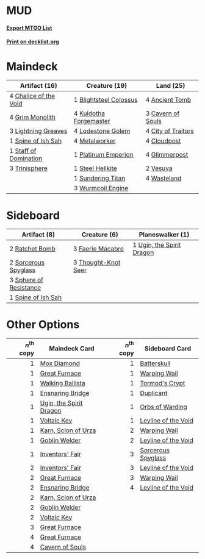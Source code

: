# MUD

#### [Export MTGO List](../collection/MUD/MUD.txt)
#### [Print on decklist.org](http://decklist.org/?deckmain=4%09Ancient%20Tomb%0A1%09Blightsteel%20Colossus%0A3%09Cavern%20of%20Souls%0A4%09Chalice%20of%20the%20Void%0A4%09City%20of%20Traitors%0A4%09Cloudpost%0A4%09Glimmerpost%0A4%09Grim%20Monolith%0A4%09Kuldotha%20Forgemaster%0A3%09Lightning%20Greaves%0A4%09Lodestone%20Golem%0A4%09Metalworker%0A1%09Platinum%20Emperion%0A1%09Spine%20of%20Ish%20Sah%0A1%09Staff%20of%20Domination%0A1%09Steel%20Hellkite%0A1%09Sundering%20Titan%0A3%09Trinisphere%0A2%09Vesuva%0A4%09Wasteland%0A3%09Wurmcoil%20Engine&deckside=3%09Faerie%20Macabre%0A2%09Ratchet%20Bomb%0A2%09Sorcerous%20Spyglass%0A3%09Sphere%20of%20Resistance%0A1%09Spine%20of%20Ish%20Sah%0A3%09Thought-Knot%20Seer%0A1%09Ugin,%20the%20Spirit%20Dragon)
# Maindeck

|                                         Artifact (16)                                          |                                          Creature (19)                                          |                                          Land (25)                                          |
|------------------------------------------------------------------------------------------------|-------------------------------------------------------------------------------------------------|---------------------------------------------------------------------------------------------|
|4 [Chalice of the Void](http://gatherer.wizards.com/Pages/Card/Details.aspx?multiverseid=370411)|1 [Blightsteel Colossus](http://gatherer.wizards.com/Pages/Card/Details.aspx?multiverseid=221563)|4 [Ancient Tomb](http://gatherer.wizards.com/Pages/Card/Details.aspx?multiverseid=382842)    |
|4 [Grim Monolith](http://gatherer.wizards.com/Pages/Card/Details.aspx?multiverseid=12626)       |4 [Kuldotha Forgemaster](http://gatherer.wizards.com/Pages/Card/Details.aspx?multiverseid=215098)|3 [Cavern of Souls](http://gatherer.wizards.com/Pages/Card/Details.aspx?multiverseid=426057) |
|3 [Lightning Greaves](http://gatherer.wizards.com/Pages/Card/Details.aspx?multiverseid=420601)  |4 [Lodestone Golem](http://gatherer.wizards.com/Pages/Card/Details.aspx?multiverseid=397736)     |4 [City of Traitors](http://gatherer.wizards.com/Pages/Card/Details.aspx?multiverseid=397543)|
|1 [Spine of Ish Sah](http://gatherer.wizards.com/Pages/Card/Details.aspx?multiverseid=446956)   |4 [Metalworker](http://gatherer.wizards.com/Pages/Card/Details.aspx?multiverseid=15246)          |4 [Cloudpost](http://gatherer.wizards.com/Pages/Card/Details.aspx?multiverseid=49050)        |
|1 [Staff of Domination](http://gatherer.wizards.com/Pages/Card/Details.aspx?multiverseid=425819)|1 [Platinum Emperion](http://gatherer.wizards.com/Pages/Card/Details.aspx?multiverseid=215092)   |4 [Glimmerpost](http://gatherer.wizards.com/Pages/Card/Details.aspx?multiverseid=209043)     |
|3 [Trinisphere](http://gatherer.wizards.com/Pages/Card/Details.aspx?multiverseid=425823)        |1 [Steel Hellkite](http://gatherer.wizards.com/Pages/Card/Details.aspx?multiverseid=446958)      |2 [Vesuva](http://gatherer.wizards.com/Pages/Card/Details.aspx?multiverseid=287332)          |
|                                                                                                |1 [Sundering Titan](http://gatherer.wizards.com/Pages/Card/Details.aspx?multiverseid=442222)     |4 [Wasteland](http://gatherer.wizards.com/Pages/Card/Details.aspx?multiverseid=413790)       |
|                                                                                                |3 [Wurmcoil Engine](http://gatherer.wizards.com/Pages/Card/Details.aspx?multiverseid=425825)     |                                                                                             |


# Sideboard

|                                          Artifact (8)                                           |                                         Creature (6)                                         |                                          Planeswalker (1)                                          |
|-------------------------------------------------------------------------------------------------|----------------------------------------------------------------------------------------------|----------------------------------------------------------------------------------------------------|
|2 [Ratchet Bomb](http://gatherer.wizards.com/Pages/Card/Details.aspx?multiverseid=205482)        |3 [Faerie Macabre](http://gatherer.wizards.com/Pages/Card/Details.aspx?multiverseid=370410)   |1 [Ugin, the Spirit Dragon](http://gatherer.wizards.com/Pages/Card/Details.aspx?multiverseid=394086)|
|2 [Sorcerous Spyglass](http://gatherer.wizards.com/Pages/Card/Details.aspx?multiverseid=435407)  |3 [Thought-Knot Seer](http://gatherer.wizards.com/Pages/Card/Details.aspx?multiverseid=407519)|                                                                                                    |
|3 [Sphere of Resistance](http://gatherer.wizards.com/Pages/Card/Details.aspx?multiverseid=383106)|                                                                                              |                                                                                                    |
|1 [Spine of Ish Sah](http://gatherer.wizards.com/Pages/Card/Details.aspx?multiverseid=446956)    |                                                                                              |                                                                                                    |


# Other Options

|*n*<sup>th</sup> copy|                                          Maindeck Card                                           |*n*<sup>th</sup> copy|                                        Sideboard Card                                        |
|--------------------:|--------------------------------------------------------------------------------------------------|--------------------:|----------------------------------------------------------------------------------------------|
|                    1|[Mox Diamond](http://gatherer.wizards.com/Pages/Card/Details.aspx?multiverseid=212634)            |                    1|[Batterskull](http://gatherer.wizards.com/Pages/Card/Details.aspx?multiverseid=233055)        |
|                    1|[Great Furnace](http://gatherer.wizards.com/Pages/Card/Details.aspx?multiverseid=205284)          |                    1|[Warping Wail](http://gatherer.wizards.com/Pages/Card/Details.aspx?multiverseid=407522)       |
|                    1|[Walking Ballista](http://gatherer.wizards.com/Pages/Card/Details.aspx?multiverseid=423848)       |                    1|[Tormod's Crypt](http://gatherer.wizards.com/Pages/Card/Details.aspx?multiverseid=389723)     |
|                    1|[Ensnaring Bridge](http://gatherer.wizards.com/Pages/Card/Details.aspx?multiverseid=442213)       |                    1|[Duplicant](http://gatherer.wizards.com/Pages/Card/Details.aspx?multiverseid=413762)          |
|                    1|[Ugin, the Spirit Dragon](http://gatherer.wizards.com/Pages/Card/Details.aspx?multiverseid=394086)|                    1|[Orbs of Warding](http://gatherer.wizards.com/Pages/Card/Details.aspx?multiverseid=398551)    |
|                    1|[Voltaic Key](http://gatherer.wizards.com/Pages/Card/Details.aspx?multiverseid=207889)            |                    1|[Leyline of the Void](http://gatherer.wizards.com/Pages/Card/Details.aspx?multiverseid=205013)|
|                    1|[Karn, Scion of Urza](http://gatherer.wizards.com/Pages/Card/Details.aspx?multiverseid=442889)    |                    2|[Warping Wail](http://gatherer.wizards.com/Pages/Card/Details.aspx?multiverseid=407522)       |
|                    1|[Goblin Welder](http://gatherer.wizards.com/Pages/Card/Details.aspx?multiverseid=442771)          |                    2|[Leyline of the Void](http://gatherer.wizards.com/Pages/Card/Details.aspx?multiverseid=205013)|
|                    1|[Inventors' Fair](http://gatherer.wizards.com/Pages/Card/Details.aspx?multiverseid=417820)        |                    3|[Sorcerous Spyglass](http://gatherer.wizards.com/Pages/Card/Details.aspx?multiverseid=435407) |
|                    2|[Inventors' Fair](http://gatherer.wizards.com/Pages/Card/Details.aspx?multiverseid=417820)        |                    3|[Leyline of the Void](http://gatherer.wizards.com/Pages/Card/Details.aspx?multiverseid=205013)|
|                    2|[Great Furnace](http://gatherer.wizards.com/Pages/Card/Details.aspx?multiverseid=205284)          |                    3|[Warping Wail](http://gatherer.wizards.com/Pages/Card/Details.aspx?multiverseid=407522)       |
|                    2|[Ensnaring Bridge](http://gatherer.wizards.com/Pages/Card/Details.aspx?multiverseid=442213)       |                    4|[Leyline of the Void](http://gatherer.wizards.com/Pages/Card/Details.aspx?multiverseid=205013)|
|                    2|[Karn, Scion of Urza](http://gatherer.wizards.com/Pages/Card/Details.aspx?multiverseid=442889)    |                     |                                                                                              |
|                    2|[Goblin Welder](http://gatherer.wizards.com/Pages/Card/Details.aspx?multiverseid=442771)          |                     |                                                                                              |
|                    2|[Voltaic Key](http://gatherer.wizards.com/Pages/Card/Details.aspx?multiverseid=207889)            |                     |                                                                                              |
|                    3|[Great Furnace](http://gatherer.wizards.com/Pages/Card/Details.aspx?multiverseid=205284)          |                     |                                                                                              |
|                    4|[Great Furnace](http://gatherer.wizards.com/Pages/Card/Details.aspx?multiverseid=205284)          |                     |                                                                                              |
|                    4|[Cavern of Souls](http://gatherer.wizards.com/Pages/Card/Details.aspx?multiverseid=426057)        |                     |                                                                                              |

